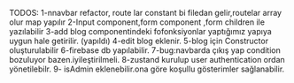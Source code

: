 TODOS:
1-nnavbar refactor, route lar constant bi filedan gelir,routelar array olur map yapılır
2-Input component,form component ,form children ile yazılabilir
3-add blog componentindeki fofonksiyonlar yaptığımız yapıya uygun hale getirilir. (yapıldı)
4-edit blog eklenir.
5-blog için Constructor oluşturulabilir
6-firebase db yapılabilir.
7-bug:navbarda çıkış yap condition bozuluyor bazen.iyileştirilmeli.
8-zustand kurulup user authentication ordan yönetilebilr.
9- isAdmin eklenebilir.ona göre koşullu gösterimler sağlanabilir.
